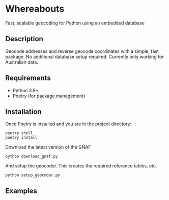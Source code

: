 # Whereabouts
Fast, scalable geocoding for Python using an embedded database

## Description
Geocode addresses and reverse geocode coordinates with a simple, fast package. No additional database setup required. Currently only working for Australian data.

## Requirements
- Python 3.8+
- Poetry (for package management)

## Installation
Once Poetry is installed and you are in the project directory:

```
poetry shell
poetry install
```

Download the latest version of the GNAF
```
python download_gnaf.py
```

And setup the geocoder. This creates the required reference tables, etc.
```
python setup_geocoder.py
```

## Examples
